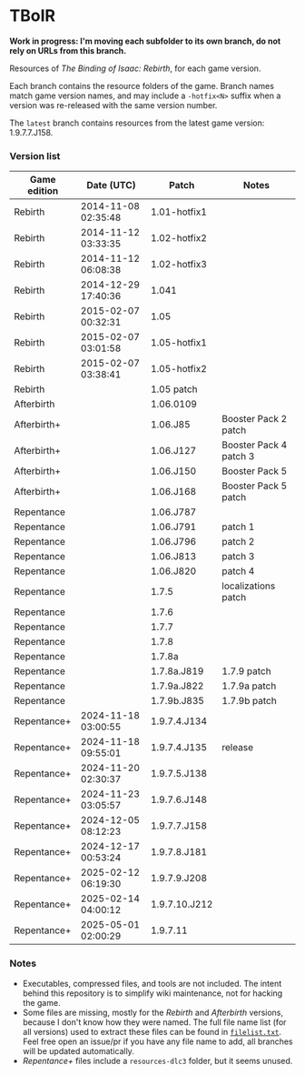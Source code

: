 # TBoIR
**Work in progress: I'm moving each subfolder to its own branch, do not rely on URLs from this branch.**

Resources of *The Binding of Isaac: Rebirth*, for each game version.

Each branch contains the resource folders of the game. Branch names match game version names, and may include a `-hotfix<N>` suffix when a version was re-released with the same version number.

The `latest` branch contains resources from the latest game version: 1.9.7.7.J158.

### Version list

| Game edition | Date (UTC)          | Patch         | Notes                  |
|--------------|---------------------|---------------|------------------------|
| Rebirth      | 2014-11-08 02:35:48 | 1.01-hotfix1  |                        |
| Rebirth      | 2014-11-12 03:33:35 | 1.02-hotfix2  |                        |
| Rebirth      | 2014-11-12 06:08:38 | 1.02-hotfix3  |                        |
| Rebirth      | 2014-12-29 17:40:36 | 1.041         |                        |
| Rebirth      | 2015-02-07 00:32:31 | 1.05          |                        |
| Rebirth      | 2015-02-07 03:01:58 | 1.05-hotfix1  |                        |
| Rebirth      | 2015-02-07 03:38:41 | 1.05-hotfix2  |                        |
| Rebirth      |                     | 1.05 patch    |                        |
| Afterbirth   |                     | 1.06.0109     |                        |
| Afterbirth+  |                     | 1.06.J85      | Booster Pack 2 patch   |
| Afterbirth+  |                     | 1.06.J127     | Booster Pack 4 patch 3 |
| Afterbirth+  |                     | 1.06.J150     | Booster Pack 5         |
| Afterbirth+  |                     | 1.06.J168     | Booster Pack 5 patch   |
| Repentance   |                     | 1.06.J787     |                        |
| Repentance   |                     | 1.06.J791     | patch 1                |
| Repentance   |                     | 1.06.J796     | patch 2                |
| Repentance   |                     | 1.06.J813     | patch 3                |
| Repentance   |                     | 1.06.J820     | patch 4                |
| Repentance   |                     | 1.7.5         | localizations patch    |
| Repentance   |                     | 1.7.6         |                        |
| Repentance   |                     | 1.7.7         |                        |
| Repentance   |                     | 1.7.8         |                        |
| Repentance   |                     | 1.7.8a        |                        |
| Repentance   |                     | 1.7.8a.J819   | 1.7.9 patch            |
| Repentance   |                     | 1.7.9a.J822   | 1.7.9a patch           |
| Repentance   |                     | 1.7.9b.J835   | 1.7.9b patch           |
| Repentance+  | 2024-11-18 03:00:55 | 1.9.7.4.J134  |                        |
| Repentance+  | 2024-11-18 09:55:01 | 1.9.7.4.J135  | release                |
| Repentance+  | 2024-11-20 02:30:37 | 1.9.7.5.J138  |                        |
| Repentance+  | 2024-11-23 03:05:57 | 1.9.7.6.J148  |                        |
| Repentance+  | 2024-12-05 08:12:23 | 1.9.7.7.J158  |                        |
| Repentance+  | 2024-12-17 00:53:24 | 1.9.7.8.J181  |                        |
| Repentance+  | 2025-02-12 06:19:30 | 1.9.7.9.J208  |                        |
| Repentance+  | 2025-02-14 04:00:12 | 1.9.7.10.J212 |                        |
| Repentance+  | 2025-05-01 02:00:29 | 1.9.7.11      |                        |

### Notes
- Executables, compressed files, and tools are not included. The intent behind this repository is to simplify wiki maintenance, not for hacking the game.
- Some files are missing, mostly for the *Rebirth* and *Afterbirth* versions, because I don't know how they were named. The full file name list (for all versions) used to extract these files can be found in [`filelist.txt`](filelist.txt). Feel free open an issue/pr if you have any file name to add, all branches will be updated automatically.
- *Repentance+* files include a `resources-dlc3` folder, but it seems unused.
